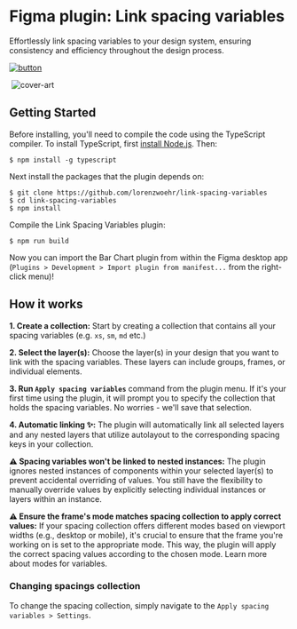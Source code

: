 
# Figma plugin: Link spacing variables

Effortlessly link spacing variables to your design system, ensuring consistency and efficiency throughout the design process.

[![button](https://github.com/lorenzwoehr/link-spacing-variables/assets/5892374/ea407f30-ca79-4aeb-8863-961599a0bae1)](https://www.figma.com/community/plugin/1258541120380373830)


 ![cover-art](https://github.com/lorenzwoehr/link-spacing-variables/assets/5892374/12421cd5-6b2c-48ed-b4bb-42b5fc8bee41)

## Getting Started
Before installing, you'll need to compile the code using the TypeScript compiler. To install TypeScript, first [install Node.js](https://nodejs.org/en/download/). Then:
```
$ npm install -g typescript
```

Next install the packages that the plugin depends on:
```
$ git clone https://github.com/lorenzwoehr/link-spacing-variables
$ cd link-spacing-variables
$ npm install
```

Compile the Link Spacing Variables plugin:
```
$ npm run build
```

Now you can import the Bar Chart plugin from within the Figma desktop app (`Plugins > Development > Import plugin from manifest...` from the right-click menu)!


## How it works
**1. Create a collection:** Start by creating a collection that contains all your spacing variables (e.g. `xs`, `sm`, `md` etc.)

**2. Select the layer(s):** Choose the layer(s) in your design that you want to link with the spacing variables. These layers can include groups, frames, or individual elements.

**3. Run `Apply spacing variables`** command from the plugin menu. If it's your first time using the plugin, it will prompt you to specify the collection that holds the spacing variables. No worries - we'll save that selection.

**4. Automatic linking ✨:** The plugin will automatically link all selected layers and any nested layers that utilize autolayout to the corresponding spacing keys in your collection.

**⚠️ Spacing variables won't be linked to nested instances:** The plugin ignores nested instances of components within your selected layer(s) to prevent accidental overriding of values. You still have the flexibility to manually override values by explicitly selecting individual instances or layers within an instance.

**⚠️ Ensure the frame's mode matches spacing collection to apply correct values:** If your spacing collection offers different modes based on viewport widths (e.g., desktop or mobile), it's crucial to ensure that the frame you're working on is set to the appropriate mode. This way, the plugin will apply the correct spacing values according to the chosen mode. Learn more about modes for variables.

### Changing spacings collection
To change the spacing collection, simply navigate to the `Apply spacing variables > Settings`.
